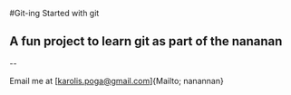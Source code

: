 #Git-ing Started with git

## A fun project to learn git as part of the nananan

--

Email me at [karolis.poga@gmail.com]{Mailto; nanannan}